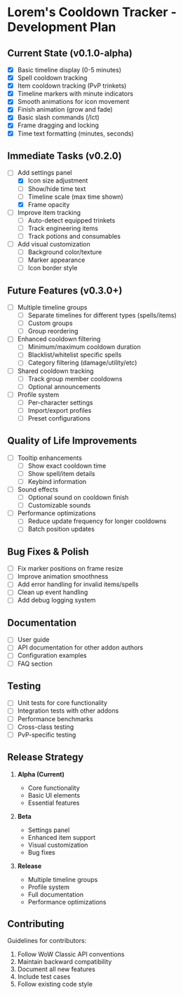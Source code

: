 # Lorem's Cooldown Tracker - Development Plan

## Current State (v0.1.0-alpha)
- [x] Basic timeline display (0-5 minutes)
- [x] Spell cooldown tracking
- [x] Item cooldown tracking (PvP trinkets)
- [x] Timeline markers with minute indicators
- [x] Smooth animations for icon movement
- [x] Finish animation (grow and fade)
- [x] Basic slash commands (/lct)
- [x] Frame dragging and locking
- [x] Time text formatting (minutes, seconds)

## Immediate Tasks (v0.2.0)
- [ ] Add settings panel
  - [x] Icon size adjustment
  - [ ] Show/hide time text
  - [ ] Timeline scale (max time shown)
  - [x] Frame opacity
- [ ] Improve item tracking
  - [ ] Auto-detect equipped trinkets
  - [ ] Track engineering items
  - [ ] Track potions and consumables
- [ ] Add visual customization
  - [ ] Background color/texture
  - [ ] Marker appearance
  - [ ] Icon border style

## Future Features (v0.3.0+)
- [ ] Multiple timeline groups
  - [ ] Separate timelines for different types (spells/items)
  - [ ] Custom groups
  - [ ] Group reordering
- [ ] Enhanced cooldown filtering
  - [ ] Minimum/maximum cooldown duration
  - [ ] Blacklist/whitelist specific spells
  - [ ] Category filtering (damage/utility/etc)
- [ ] Shared cooldown tracking
  - [ ] Track group member cooldowns
  - [ ] Optional announcements
- [ ] Profile system
  - [ ] Per-character settings
  - [ ] Import/export profiles
  - [ ] Preset configurations

## Quality of Life Improvements
- [ ] Tooltip enhancements
  - [ ] Show exact cooldown time
  - [ ] Show spell/item details
  - [ ] Keybind information
- [ ] Sound effects
  - [ ] Optional sound on cooldown finish
  - [ ] Customizable sounds
- [ ] Performance optimizations
  - [ ] Reduce update frequency for longer cooldowns
  - [ ] Batch position updates

## Bug Fixes & Polish
- [ ] Fix marker positions on frame resize
- [ ] Improve animation smoothness
- [ ] Add error handling for invalid items/spells
- [ ] Clean up event handling
- [ ] Add debug logging system

## Documentation
- [ ] User guide
- [ ] API documentation for other addon authors
- [ ] Configuration examples
- [ ] FAQ section

## Testing
- [ ] Unit tests for core functionality
- [ ] Integration tests with other addons
- [ ] Performance benchmarks
- [ ] Cross-class testing
- [ ] PvP-specific testing

## Release Strategy
1. **Alpha (Current)**
   - Core functionality
   - Basic UI elements
   - Essential features

2. **Beta**
   - Settings panel
   - Enhanced item support
   - Visual customization
   - Bug fixes

3. **Release**
   - Multiple timeline groups
   - Profile system
   - Full documentation
   - Performance optimizations

## Contributing
Guidelines for contributors:
1. Follow WoW Classic API conventions
2. Maintain backward compatibility
3. Document all new features
4. Include test cases
5. Follow existing code style 